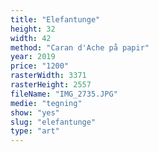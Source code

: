 ```yaml
---
title: "Elefantunge"
height: 32
width: 42
method: "Caran d'Ache på papir"
year: 2019
price: "1200"
rasterWidth: 3371
rasterHeight: 2557
fileName: "IMG_2735.JPG"
medie: "tegning"
show: "yes"
slug: "elefantunge"
type: "art"
---
```

